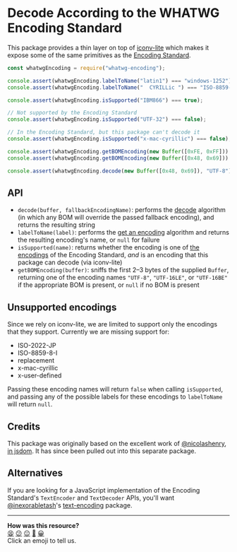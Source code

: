 # Decode According to the WHATWG Encoding Standard

This package provides a thin layer on top of [iconv-lite](https://github.com/ashtuchkin/iconv-lite) which makes it expose some of the same primitives as the [Encoding Standard](https://encoding.spec.whatwg.org/).

```js
const whatwgEncoding = require("whatwg-encoding");

console.assert(whatwgEncoding.labelToName("latin1") === "windows-1252");
console.assert(whatwgEncoding.labelToName("  CYRILLic ") === "ISO-8859-5");

console.assert(whatwgEncoding.isSupported("IBM866") === true);

// Not supported by the Encoding Standard
console.assert(whatwgEncoding.isSupported("UTF-32") === false);

// In the Encoding Standard, but this package can't decode it
console.assert(whatwgEncoding.isSupported("x-mac-cyrillic") === false);

console.assert(whatwgEncoding.getBOMEncoding(new Buffer([0xFE, 0xFF])) === "UTF-16BE");
console.assert(whatwgEncoding.getBOMEncoding(new Buffer([0x48, 0x69])) === null);

console.assert(whatwgEncoding.decode(new Buffer([0x48, 0x69]), "UTF-8") === "Hi");
```

## API

- `decode(buffer, fallbackEncodingName)`: performs the [decode](https://encoding.spec.whatwg.org/#decode) algorithm (in which any BOM will override the passed fallback encoding), and returns the resulting string
- `labelToName(label)`: performs the [get an encoding](https://encoding.spec.whatwg.org/#concept-encoding-get) algorithm and returns the resulting encoding's name, or `null` for failure
- `isSupported(name)`: returns whether the encoding is one of [the encodings](https://encoding.spec.whatwg.org/#names-and-labels) of the Encoding Standard, _and_ is an encoding that this package can decode (via iconv-lite)
- `getBOMEncoding(buffer)`: sniffs the first 2–3 bytes of the supplied `Buffer`, returning one of the encoding names `"UTF-8"`, `"UTF-16LE"`, or `"UTF-16BE"` if the appropriate BOM is present, or `null` if no BOM is present

## Unsupported encodings

Since we rely on iconv-lite, we are limited to support only the encodings that they support. Currently we are missing support for:

- ISO-2022-JP
- ISO-8859-8-I
- replacement
- x-mac-cyrillic
- x-user-defined

Passing these encoding names will return `false` when calling `isSupported`, and passing any of the possible labels for these encodings to `labelToName` will return `null`.

## Credits

This package was originally based on the excellent work of [@nicolashenry](https://github.com/nicolashenry), [in jsdom](https://github.com/tmpvar/jsdom/blob/7ce11776ce161e8d5921a7a183585327400f786b/lib/jsdom/living/helpers/encoding.js). It has since been pulled out into this separate package.

## Alternatives

If you are looking for a JavaScript implementation of the Encoding Standard's `TextEncoder` and `TextDecoder` APIs, you'll want [@inexorabletash](https://github.com/inexorabletash)'s [text-encoding](https://github.com/inexorabletash/text-encoding) package.


<!-- BEGIN GENERATED SECTION DO NOT EDIT -->

---

**How was this resource?**  
[😫](https://airtable.com/shrUJ3t7KLMqVRFKR?prefill_Repository=makersacademy/javascript-web-applications&prefill_File=resources/example-4/node_modules/whatwg-encoding/README.md&prefill_Sentiment=😫) [😕](https://airtable.com/shrUJ3t7KLMqVRFKR?prefill_Repository=makersacademy/javascript-web-applications&prefill_File=resources/example-4/node_modules/whatwg-encoding/README.md&prefill_Sentiment=😕) [😐](https://airtable.com/shrUJ3t7KLMqVRFKR?prefill_Repository=makersacademy/javascript-web-applications&prefill_File=resources/example-4/node_modules/whatwg-encoding/README.md&prefill_Sentiment=😐) [🙂](https://airtable.com/shrUJ3t7KLMqVRFKR?prefill_Repository=makersacademy/javascript-web-applications&prefill_File=resources/example-4/node_modules/whatwg-encoding/README.md&prefill_Sentiment=🙂) [😀](https://airtable.com/shrUJ3t7KLMqVRFKR?prefill_Repository=makersacademy/javascript-web-applications&prefill_File=resources/example-4/node_modules/whatwg-encoding/README.md&prefill_Sentiment=😀)  
Click an emoji to tell us.

<!-- END GENERATED SECTION DO NOT EDIT -->
